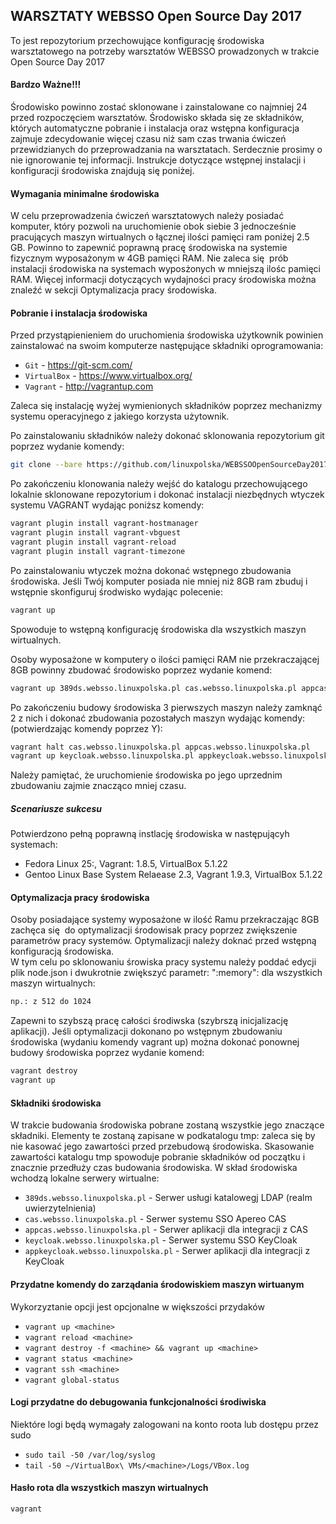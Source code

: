 ## WARSZTATY WEBSSO Open Source Day 2017

To jest repozytorium przechowujące konfigurację środowiska warsztatowego
na potrzeby warsztatów WEBSSO prowadzonych w trakcie Open Source Day 2017

#### Bardzo Ważne!!!

Środowisko powinno zostać sklonowane i zainstalowane co najmniej 24 przed
rozpoczęciem warsztatów. Środowisko składa się ze składników, których
automatyczne pobranie i instalacja oraz wstępna konfiguracja zajmuje zdecydowanie
więcej czasu niż sam czas trwania ćwiczeń przewidzianych do przeprowadzania na
warsztatach. Serdecznie prosimy o nie ignorowanie tej informacji.
Instrukcje dotyczące wstępnej instalacji i konfiguracji środowiska znajdują się
poniżej.

#### Wymagania minimalne środowiska

W celu przeprowadzenia ćwiczeń warsztatowych należy posiadać komputer, który
pozwoli na uruchomienie obok siebie 3 jednocześnie pracujących maszyn wirtualnych
o łącznej ilości pamięci ram poniżej 2.5 GB. Powinno to zapewnić poprawną pracę
środowiska na systemie fizycznym wyposażonym w 4GB pamięci RAM. Nie zaleca się 
prób instalacji środowiska na systemach wyposżonych w mniejszą ilośc pamięci RAM.
Więcej informacji dotyczących wydajności pracy środowiska można znaleźć w sekcji
 Optymalizacja pracy środowiska.

#### Pobranie i instalacja środowiska

Przed przystąpienieniem do uruchomienia środowiska użytkownik powinien
zainstalować na swoim komputerze następujące składniki oprogramowania:
* `Git` - https://git-scm.com/
* `VirtualBox` - https://www.virtualbox.org/
* `Vagrant` - http://vagrantup.com

Zaleca się instalację wyżej wymienionych składników poprzez mechanizmy systemu
operacyjnego z jakiego korzysta użytownik.

Po zainstalowaniu składników należy dokonać sklonowania repozytorium git
poprzez wydanie komendy:
```sh
git clone --bare https://github.com/linuxpolska/WEBSSOOpenSourceDay2017.git
```

Po zakończeniu klonowania należy wejść do katalogu przechowującego lokalnie
sklonowane repozytorium i dokonać instalacji niezbędnych wtyczek systemu VAGRANT
wydając poniższ komendy:

```sh
vagrant plugin install vagrant-hostmanager
vagrant plugin install vagrant-vbguest
vagrant plugin install vagrant-reload
vagrant plugin install vagrant-timezone
```

Po zainstalowaniu wtyczek można dokonać wstępnego zbudowania środowiska. Jeśli
Twój komputer posiada nie mniej niż 8GB ram zbuduj i wstępnie skonfiguruj
środwisko wydając polecenie:
```sh
vagrant up
```
Spowoduje to wstępną konfigurację środowiska dla wszystkich maszyn wirtualnych.

Osoby wyposażone w komputery o ilości pamięci RAM nie przekraczającej 8GB
powinny zbudować środowisko poprzez wydanie komend:
```sh
vagrant up 389ds.websso.linuxpolska.pl cas.websso.linuxpolska.pl appcas.websso.linuxpolska.pl
```
Po zakończeniu budowy środowiska 3 pierwszych maszyn należy zamknąć 2 z nich
i dokonać zbudowania pozostałych maszyn wydając komendy:
(potwierdzając komendy poprzez Y):
```sh
vagrant halt cas.websso.linuxpolska.pl appcas.websso.linuxpolska.pl
vagrant up keycloak.websso.linuxpolska.pl appkeycloak.websso.linuxpolska.pl
```

Należy pamiętać, że uruchomienie środowiska po jego uprzednim zbudowaniu
zajmie znacząco mniej czasu.

##### Scenariusze sukcesu

Potwierdzono pełną poprawną instlację środowiska w następującyh systemach:
* Fedora Linux 25:, Vagrant: 1.8.5, VirtualBox 5.1.22
* Gentoo Linux Base System Relaease 2.3, Vagrant 1.9.3, VirtualBox 5.1.22

#### Optymalizacja pracy środowiska

Osoby posiadające systemy wyposażone w ilość Ramu przekraczając 8GB zachęca się 
do optymalizacji środowisak pracy poprzez zwiększenie parametrów pracy systemów.
Optymalizacji należy doknać przed wstępną konfiguracją środowiska.  
W tym celu po sklonowaniu śrowiska pracy systemu należy poddać edycji plik
node.json i dwukrotnie zwiększyć parametr: ":memory":  dla wszystkich maszyn
wirtualnych:
```sh
np.: z 512 do 1024
```
Zapewni to szybszą pracę całości środiwska (szybrszą inicjalizację aplikacji).
Jeśli optymalizacji dokonano po wstępnym zbudowaniu środowiska (wydaniu komendy vagrant up)
można dokonać ponownej budowy środowiska poprzez wydanie komend:
```sh
vagrant destroy
vagrant up
```

#### Składniki środowiska
W trakcie budowania środowiska pobrane zostaną wszystkie jego znaczące składniki.
Elementy te zostaną zapisane w podkatalogu tmp: zaleca się by nie kasować jego
zawartości przed przebudową środowiska.  Skasowanie zawartości katalogu tmp
spowoduje pobranie składników od początku i znacznie przedłuży czas budowania
środowiska.
W skład środowiska wchodzą lokalne serwery wirtualne:
* `389ds.websso.linuxpolska.pl` - Serwer usługi katalowegj LDAP (realm uwierzytelnienia)
* `cas.websso.linuxpolska.pl` - Serwer systemu SSO Apereo CAS
* `appcas.websso.linuxpolska.pl` - Serwer aplikacji dla integracji z CAS
* `keycloak.websso.linuxpolska.pl` - Serwer systemu SSO KeyCloak
* `appkeycloak.websso.linuxpolska.pl` - Serwer aplikacji dla integracji z KeyCloak

#### Przydatne komendy do zarządania środowiskiem maszyn wirtuanym
Wykorzyztanie opcji <maszyna> jest opcjonalne w większości przydaków
* `vagrant up <machine>`
* `vagrant reload <machine>`
* `vagrant destroy -f <machine> && vagrant up <machine>`
* `vagrant status <machine>`
* `vagrant ssh <machine>`
* `vagrant global-status`

#### Logi przydatne do debugowania funkcjonalności środiwiska
Niektóre logi będą wymagały zalogowani na konto roota lub dostępu przez sudo
* `sudo tail -50 /var/log/syslog`
* `tail -50 ~/VirtualBox\ VMs/<machine>/Logs/VBox.log`

#### Hasło rota dla wszystkich maszyn wirtualnych
`vagrant`

